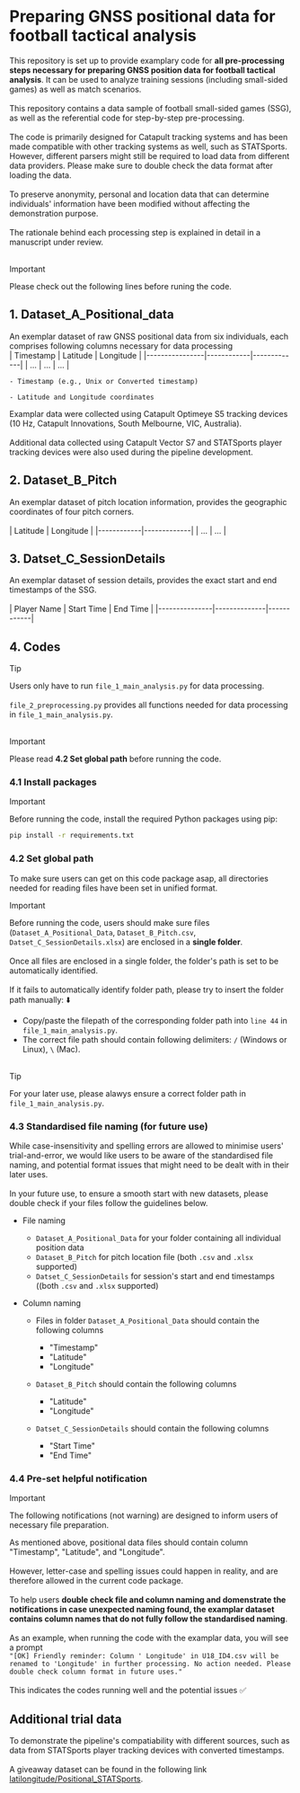 # Preparing GNSS positional data for football tactical analysis

This repository is set up to provide examplary code for **all pre-processing steps necessary for preparing GNSS position data for football tactical analysis**. It can be used to analyze training sessions (including small-sided games) as well as match scenarios.</br></br>
This repository contains a data sample of football small-sided games (SSG), as well as the referential code for step-by-step pre-processing.</br></br>
The code is primarily designed for Catapult tracking systems and has been made compatible with other tracking systems as well, such as STATSports. However, different parsers might still be required to load data from different data providers. Please make sure to double check the data format after loading the data.</br></br>
To preserve anonymity, personal and location data that can determine individuals' information have been modified without affecting the demonstration purpose.</br></br>
The rationale behind each processing step is explained in detail in a manuscript under review.</br></br>

> [!IMPORTANT]
> Please check out the following lines before runing the code.
 

## 1. Dataset_A_Positional_data

An exemplar dataset of raw GNSS positional data from six individuals, each comprises following columns necessary for data processing</br>
|   Timestamp    |  Latitude  |  Longitude  |
|----------------|------------|-------------|
|       ...      |     ...    |     ...     |

    - Timestamp (e.g., Unix or Converted timestamp)

    - Latitude and Longitude coordinates

Examplar data were collected using Catapult Optimeye S5 tracking devices (10 Hz, Catapult Innovations, South Melbourne, VIC, Australia).</br></br>
Additional data collected using Catapult Vector S7 and STATSports player tracking devices were also used during the pipeline development.

## 2. Dataset_B_Pitch

An exemplar dataset of pitch location information, provides the geographic coordinates of four pitch corners.</br></br>
|  Latitude  |  Longitude  |
|------------|-------------|
|     ...    |     ...     |

## 3. Datset_C_SessionDetails

An exemplar dataset of session details, provides the exact start and end timestamps of the SSG.</br></br>
|  Player Name  |  Start Time  |  End Time  |
|---------------|--------------|------------|

## 4. Codes

> [!TIP]
> Users only have to run `file_1_main_analysis.py` for data processing.</br></br>
> `file_2_preprocessing.py` provides all functions needed for data processing in `file_1_main_analysis.py`.</br></br>

> [!IMPORTANT]
> Please read **4.2 Set global path** before running the code.

### 4.1 Install packages

> [!IMPORTANT]
> Before running the code, install the required Python packages using pip:
```bash
pip install -r requirements.txt
```

### 4.2 Set global path

To make sure users can get on this code package asap, all directories needed for reading files have been set in unified format.

> [!IMPORTANT]
> Before running the code, users should make sure files (`Dataset_A_Positional_Data`, `Dataset_B_Pitch.csv`, `Datset_C_SessionDetails.xlsx`) are enclosed in a **single folder**.<br/><br/>
> Once all files are enclosed in a single folder, the folder's path is set to be automatically identified.</br></br>
> If it fails to automatically identify folder path, please try to insert the folder path manually: :arrow_down:</br>
>  - Copy/paste the filepath of the corresponding folder path into `line 44` in `file_1_main_analysis.py`.
>  - The correct file path should contain following delimiters: `/` (Windows or Linux), `\` (Mac).<br/><br/>

> [!TIP]
> For your later use, please alawys ensure a correct folder path in `file_1_main_analysis.py`.

### 4.3 Standardised file naming (for future use)

While case-insensitivity and spelling errors are allowed to minimise users' trial-and-error, we would like users to be aware of the standardised file naming, and potential format issues that might need to be dealt with in their later uses.</br></br>
In your future use, to ensure a smooth start with new datasets, please double check if your files follow the guidelines below.

- File naming

    - `Dataset_A_Positional_Data` for your folder containing all individual position data
    - `Dataset_B_Pitch` for pitch location file (both `.csv` and `.xlsx` supported)
    - `Datset_C_SessionDetails` for session's start and end timestamps ((both `.csv` and `.xlsx` supported)

- Column naming

    - Files in folder `Dataset_A_Positional_Data` should contain the following columns
        - "Timestamp"
        - "Latitude"
        - "Longitude"
    
    - `Dataset_B_Pitch` should contain the following columns
        - "Latitude"
        - "Longitude"
    
    - `Datset_C_SessionDetails` should contain the following columns
        - "Start Time"
        - "End Time"

### 4.4 Pre-set helpful notification

> [!IMPORTANT]
> The following notifications (not warning) are designed to inform users of necessary file preparation.

As mentioned above, positional data files should contain column "Timestamp", "Latitude", and "Longitude".<br/><br/>
However, letter-case and spelling issues could happen in reality, and are therefore allowed in the current code package.<br/><br/>
To help users **double check file and column naming and domenstrate the notifications in case unexpected naming found, the examplar dataset contains column names that do not fully follow the standardised naming**.<br/><br/>
As an example, when running the code with the examplar data, you will see a prompt </br>
`"[OK] Friendly reminder: Column ' Longitude' in U18_ID4.csv will be renamed to 'Longitude' in further processing. No action needed. Please double check column format in future uses."`<br/><br/>
This indicates the codes running well and the potential issues :white_check_mark:
    
## Additional trial data

To demonstrate the pipeline's compatiability with different sources, such as data from STATSports player tracking devices with converted timestamps.</br></br>
A giveaway dataset can be found in the following link [latilongitude/Positional_STATSports](https://github.com/latilongitude/Positional_STATSports).
